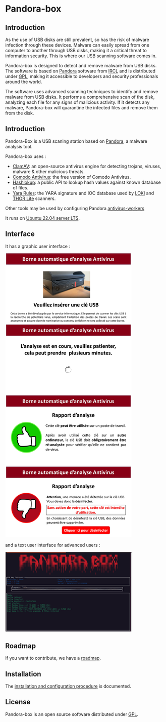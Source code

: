 Pandora-box
============

## Introduction

As the use of USB disks are still prevalent, so has the risk of malware infection through these devices. 
Malware can easily spread from one computer to another through USB disks, making it a critical threat to 
information security. This is where our USB scanning software comes in.

Pandora-box is designed to detect and remove malware from USB disks. The software is based on [Pandora](https://github.com/pandora-analysis) 
software from [IRCL](https://www.circl.lu) and is distributed under [GPL](https://www.gnu.org/licenses/licenses.html), 
making it accessible to developers and security professionals around the world.

The software uses advanced scanning techniques to identify and remove malware from USB disks. It performs a 
comprehensive scan of the disk, analyzing each file for any signs of malicious activity. If it detects any malware, 
Pandora-box will quarantine the infected files and remove them from the disk.

## Introduction

Pandora-Box is a USB scaning station based on [Pandora](https://github.com/pandora-analysis), 
a malware analysis tool. 

Pandora-box uses :

- [ClamAV](http://www.clamav.net/): an open-source antivirus engine for detecting trojans, viruses, malware & other malicious threats.
- [Comodo Antivirus](https://antivirus.comodo.com/): the free version of Comodo Antivirus.
- [Hashlokup](https://circl.lu/services/hashlookup/): a public API to lookup hash values against known database of files. 
- [Yara Rules](https://github.com/Neo23x0/signature-base): the YARA signature and IOC database used by [LOKI](https://github.com/Neo23x0/Loki) and [THOR Lite](https://www.nextron-systems.com/thor-lite/) scanners.

Other tools may be used by configuring Pandora [antivirus-workers](https://github.com/pandora-analysis/pandora#antivirus-workers)

It runs on [Ubuntu 22.04 server LTS](https://releases.ubuntu.com/jammy/).

## Interface

It has a graphic user interface :

[<img src="images/key1.png" width="400">](images/key1.png)
[<img src="images/wait1.png" width="400">](images/wait1.png)
[<img src="images/ok.png" width="400">](images/ok.png)
[<img src="images/bad.png" width="400">](images/bad.png)

and a text user interface for advanced users :

[<img src="images/pandora-curses.png" width="400">](images/pandora-curses.png)

## Roadmap

If you want to contribute, we have a [roadmap](ROADMAP.md).

## Installation

The [installation and configuration procedure](INSTALL.md) is documented.

## License

Pandora-box is an open source software distributed under [GPL](https://www.gnu.org/licenses/licenses.html).

